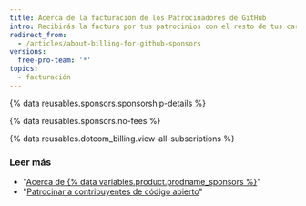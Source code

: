 ```yaml
---
title: Acerca de la facturación de los Patrocinadores de GitHub
intro: Recibirás la factura por tus patrocinios con el resto de tus características y productos pagos.
redirect_from:
  - /articles/about-billing-for-github-sponsors
versions:
  free-pro-team: '*'
topics:
  - facturación
---
```


{% data reusables.sponsors.sponsorship-details %}

{% data reusables.sponsors.no-fees %}

{% data reusables.dotcom_billing.view-all-subscriptions %}

### Leer más

- "[Acerca de {% data variables.product.prodname_sponsors %}](/articles/about-github-sponsors)"
- "[Patrocinar a contribuyentes de código abierto](/github/supporting-the-open-source-community-with-github-sponsors/sponsoring-open-source-contributors)"
